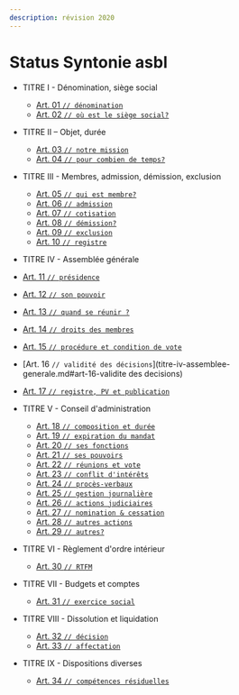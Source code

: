```yaml
---
description: révision 2020
---
```


# Status Syntonie asbl

* TITRE I - Dénomination, siège social

  * [Art. 01 `// dénomination`](titre-i-denomination-siege-social.md#art-01-denomination)
  * [Art. 02 `// où est le siège social?`](titre-i-denomination-siege-social.md#art-02-ou-est-le-siege-social)

* TITRE II – Objet, durée

  * [Art. 03 `// notre mission`](titre-ii-objet-duree.md#art-03-notre-mission)
  * [Art. 04 `// pour combien de temps?`](titre-ii-objet-duree.md#art-04-pour-combien-de-temps)

* TITRE III - Membres, admission, démission, exclusion

  * [Art. 05 `// qui est membre?`](titre-iii-membres-admission-demission-exclusion.md#art-05-qui-est-membre)
  * [Art. 06 `// admission`](titre-iii-membres-admission-demission-exclusion.md#art-06-admission)
  * [Art. 07 `// cotisation`](titre-iii-membres-admission-demission-exclusion.md#art-07-cotisation)
  * [Art. 08 `// démission?`](titre-iii-membres-admission-demission-exclusion.md#art-08-demission)
  * [Art. 09 `// exclusion`](titre-iii-membres-admission-demission-exclusion.md#art-09-exclusion)
  * [Art. 10 `// registre`](titre-iii-membres-admission-demission-exclusion.md#art-10-registre)

*  TITRE IV - Assemblée générale
  * [Art. 11 `// présidence`](titre-iv-assemblee-generale.md#art-11-presidence)
  * [Art. 12 `// son pouvoir`](titre-iv-assemblee-generale.md#art-12-son-pouvoir)
  * [Art. 13 `// quand se réunir ?`](titre-iv-assemblee-generale.md#art-13-quand-se-reunir)
  * [Art. 14 `// droits des membres`](titre-iv-assemblee-generale.md#art-14-droits-des-membres)
  * [Art. 15 `// procédure et condition de vote`](titre-iv-assemblee-generale.md#art-15-procedure-et-condition-de-vote)
  * [Art. 16 `// validité des décisions`](titre-iv-assemblee-generale.md#art-16-validite des decisions)
  * [Art. 17 `// registre, PV et publication`](titre-iv-assemblee-generale.md#art-17-registre-pv-et-publications)

* TITRE V - Conseil d'administration
  * [Art. 18 `// composition et durée`](titre-v-conseil-d-administration.md#art-18-composition-et-duree)
  * [Art. 19 `// expiration du mandat`](titre-v-conseil-d-administration.md#art-19-expiration-du-mandat)
  * [Art. 20 `// ses fonctions`](titre-v-conseil-d-administration.md#art-20-ses-fonctions)
  * [Art. 21 `// ses pouvoirs`](titre-v-conseil-d-administration.md#art-21-ses-pouvoirs)
  * [Art. 22 `// réunions et vote`](titre-v-conseil-d-administration.md#art-22-reunions-et-votes)
  * [Art. 23 `// conflit d'intérêts`](titre-v-conseil-d-administration.md#art-23-conflits-d-interets)
  * [Art. 24 `// procès-verbaux`](titre-v-conseil-d-administration.md#art-24-proces-verbaux)
  * [Art. 25 `// gestion journalière`](titre-v-conseil-d-administration.md#art-25-gestion-journaliere)
  * [Art. 26 `// actions judiciaires`](titre-v-conseil-d-administration.md#art-26-actions-judiciaires)
  * [Art. 27 `// nomination & cessation`](titre-v-conseil-d-administration.md#art-27-nominations-cessation)
  * [Art. 28 `// autres actions`](titre-v-conseil-d-administration.md#art-28-autres-actions)
  * [Art. 29 `// autres?`](titre-v-conseil-d-administration.md#art-29-autres)

* TITRE VI - Règlement d'ordre intérieur
  * [Art. 30 `// RTFM`](titre-vi-reglement-d-ordre-interieur.md#art-30-reglement-d-ordre-interieur)

* TITRE VII - Budgets et comptes
  * [Art. 31 `// exercice social`](titre-vii-budgets-et-comptes.md#art-31-exercice-social)

* TITRE VIII - Dissolution et liquidation
  * [Art. 32 `// décision`](titre-viii-dissolution-et-liquidation.md#art-32-decision)
  * [Art. 33 `// affectation`](titre-viii-dissolution-et-liquidation.md#art-33-affectation)

* TITRE IX - Dispositions diverses
  * [Art. 34 `// compétences résiduelles`](titre-ix-dispositions-diverses.md#art-34-competences-residuelles)
